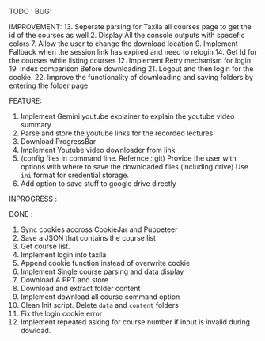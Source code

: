 TODO :
BUG:


IMPROVEMENT:
13. Seperate parsing for Taxila all courses page to get the id of the courses as well
2. Display All the console outputs with specefic colors
7. Allow the user to change the download location
9. Implement Fallback when the session link has expired and need to relogin
14. Get Id for the courses while listing courses
12. Implement Retry mechanism for login
19. Index comparison Before downloading
21. Logout and then login for the cookie.
22. Improve the functionality of downloading and saving folders by entering the folder page

FEATURE:
1. Implement Gemini youtube explainer to explain the youtube video summary
23. Parse and store the youtube links for the recorded lectures
17. Download ProgressBar
3. Implement Youtube video downloader from link
6. (config files in command line. Refernce : git)
   Provide the user with options with where to save the downloaded files (including drive) 
   Use `ini` format for credential storage.
16. Add option to save stuff to google drive directly

INPROGRESS :

DONE :
1. Sync cookies accross CookieJar and Puppeteer
1. Save a JSON that contains the course list
2. Get course list.
11. Implement login into taxila
10. Append cookie function instead of overwrite cookie
8. Implement Single course parsing and data display
18. Download A PPT and store
15. Download and extract folder content
4. Implement download all course command option
24. Clean Init script. Delete `data` and `content` folders
20. Fix the login cookie error 
5. Implement repeated asking for course number if input is invalid during dowload.
